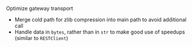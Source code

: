 Optimize gateway transport
- Merge cold path for zlib compression into main path to avoid additional call
- Handle data in `bytes`, rather than in `str` to make good use of speedups (similar to `RESTClient`)
